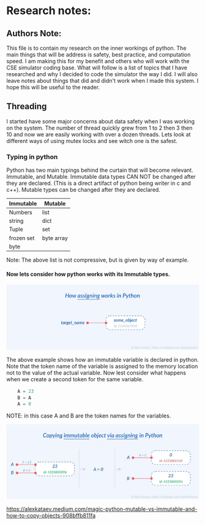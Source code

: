 # Research notes:
## Authors Note:
This file is to contain my research on the inner workings of python. The main things that will be address is safety, best practice, and computation speed. I am making this for my benefit and others who will work with the CSE simulator coding base. What will follow is a list of topics that I have researched and why I decided to code the simulator the way I did. I will also leave notes about things that did and didn't work when I made this system. I hope this will be useful to the reader. 

## Threading
I started have some major concerns about data safety when I was working on the system. The number of thread quickly grew from 1 to 2 then 3 then  10 and now we are easily working with over a dozen threads. Lets look at different ways of using mutex locks and see witch one is the safest. 

### Typing in python
Python has two main typings behind the curtain that will become relevant. Immutable, and Mutable. Immutable data types CAN NOT be changed after they are declared. (This is a direct artifact of python being writer in c and c++). Mutable types can be changed after they are declared. 

| Immutable | Mutable |
| ---- | ---- |
| Numbers | list |
| string | dict |
| Tuple | set |
| frozen set | byte array |
| byte |  |

Note: The above list is not compressive, but is given by way of example. 

#### Now lets consider how python works with its Immutable types. 

![Python Immutable Declaration](python_immutable_types.webp)

The above example shows how an immutable variable is declared in python. Note that the token name of the variable is assigned to the memory location not to the value of the actual variable. Now lest consider what happens when we create a second token for the same variable. 

```python
    A = 23
    B = A
    A = 0
```
NOTE: in this case A and B are the token names for the variables. 

![Token variable example](token_varible_example.webp)


https://alexkataev.medium.com/magic-python-mutable-vs-immutable-and-how-to-copy-objects-908bffb811fa